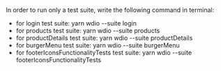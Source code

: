 In order to run only a test suite, write the following command in terminal:

- for login test suite: yarn wdio --suite login
- for products test suite: yarn wdio --suite products
- for productDetails test suite: yarn wdio --suite productDetails
- for burgerMenu test suite: yarn wdio --suite burgerMenu
- for footerIconsFunctionalityTests test suite: yarn wdio --suite footerIconsFunctionalityTests